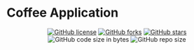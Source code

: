 # Coffee Application

<p align="center">
  <a href="https://github.com/neluckoff/Coffee-Application"><img alt="GitHub license" src="https://img.shields.io/github/license/neluckoff/Coffee-Application"></a>
  <a href="https://github.com/neluckoff/Coffee-Application/network"><img alt="GitHub forks" src="https://img.shields.io/github/forks/neluckoff/Coffee-Application"></a>
  <a href="https://github.com/neluckoff/Coffee-Application/stargazers"><img alt="GitHub stars" src="https://img.shields.io/github/stars/neluckoff/Coffee-Application"></a>
  <img alt="GitHub code size in bytes" src="https://img.shields.io/github/languages/code-size/badges/shields">
  <img alt="GitHub repo size" src="https://img.shields.io/github/repo-size/atom/atom">
</p>
